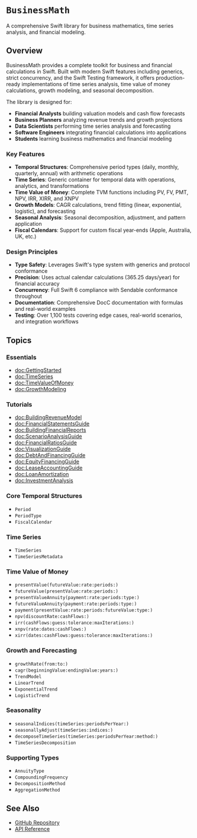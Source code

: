 # ``BusinessMath``

A comprehensive Swift library for business mathematics, time series analysis, and financial modeling.

## Overview

BusinessMath provides a complete toolkit for business and financial calculations in Swift. Built with modern Swift features including generics, strict concurrency, and the Swift Testing framework, it offers production-ready implementations of time series analysis, time value of money calculations, growth modeling, and seasonal decomposition.

The library is designed for:
- **Financial Analysts** building valuation models and cash flow forecasts
- **Business Planners** analyzing revenue trends and growth projections
- **Data Scientists** performing time series analysis and forecasting
- **Software Engineers** integrating financial calculations into applications
- **Students** learning business mathematics and financial modeling

### Key Features

- **Temporal Structures**: Comprehensive period types (daily, monthly, quarterly, annual) with arithmetic operations
- **Time Series**: Generic container for temporal data with operations, analytics, and transformations
- **Time Value of Money**: Complete TVM functions including PV, FV, PMT, NPV, IRR, XIRR, and XNPV
- **Growth Models**: CAGR calculations, trend fitting (linear, exponential, logistic), and forecasting
- **Seasonal Analysis**: Seasonal decomposition, adjustment, and pattern application
- **Fiscal Calendars**: Support for custom fiscal year-ends (Apple, Australia, UK, etc.)

### Design Principles

- **Type Safety**: Leverages Swift's type system with generics and protocol conformance
- **Precision**: Uses actual calendar calculations (365.25 days/year) for financial accuracy
- **Concurrency**: Full Swift 6 compliance with Sendable conformance throughout
- **Documentation**: Comprehensive DocC documentation with formulas and real-world examples
- **Testing**: Over 1,100 tests covering edge cases, real-world scenarios, and integration workflows

## Topics

### Essentials

- <doc:GettingStarted>
- <doc:TimeSeries>
- <doc:TimeValueOfMoney>
- <doc:GrowthModeling>

### Tutorials

- <doc:BuildingRevenueModel>
- <doc:FinancialStatementsGuide>
- <doc:BuildingFinancialReports>
- <doc:ScenarioAnalysisGuide>
- <doc:FinancialRatiosGuide>
- <doc:VisualizationGuide>
- <doc:DebtAndFinancingGuide>
- <doc:EquityFinancingGuide>
- <doc:LeaseAccountingGuide>
- <doc:LoanAmortization>
- <doc:InvestmentAnalysis>

### Core Temporal Structures

- ``Period``
- ``PeriodType``
- ``FiscalCalendar``

### Time Series

- ``TimeSeries``
- ``TimeSeriesMetadata``

### Time Value of Money

- ``presentValue(futureValue:rate:periods:)``
- ``futureValue(presentValue:rate:periods:)``
- ``presentValueAnnuity(payment:rate:periods:type:)``
- ``futureValueAnnuity(payment:rate:periods:type:)``
- ``payment(presentValue:rate:periods:futureValue:type:)``
- ``npv(discountRate:cashFlows:)``
- ``irr(cashFlows:guess:tolerance:maxIterations:)``
- ``xnpv(rate:dates:cashFlows:)``
- ``xirr(dates:cashFlows:guess:tolerance:maxIterations:)``

### Growth and Forecasting

- ``growthRate(from:to:)``
- ``cagr(beginningValue:endingValue:years:)``
- ``TrendModel``
- ``LinearTrend``
- ``ExponentialTrend``
- ``LogisticTrend``

### Seasonality

- ``seasonalIndices(timeSeries:periodsPerYear:)``
- ``seasonallyAdjust(timeSeries:indices:)``
- ``decomposeTimeSeries(timeSeries:periodsPerYear:method:)``
- ``TimeSeriesDecomposition``

### Supporting Types

- ``AnnuityType``
- ``CompoundingFrequency``
- ``DecompositionMethod``
- ``AggregationMethod``

## See Also

- [GitHub Repository](https://github.com/yourusername/BusinessMath)
- [API Reference](https://yourusername.github.io/BusinessMath/documentation/businessmath/)
